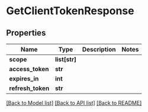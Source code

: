 # GetClientTokenResponse

## Properties
Name | Type | Description | Notes
------------ | ------------- | ------------- | -------------
**scope** | **list[str]** |  | 
**access_token** | **str** |  | 
**expires_in** | **int** |  | 
**refresh_token** | **str** |  | 

[[Back to Model list]](../README.md#documentation-for-models) [[Back to API list]](../README.md#documentation-for-api-endpoints) [[Back to README]](../README.md)

